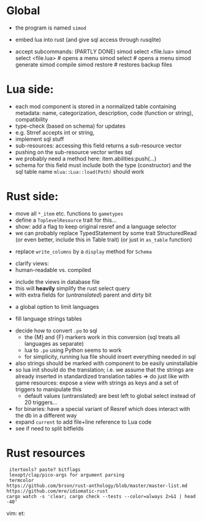 # Global
 + the program is named `simod`
 - embed lua into rust (and give sql access through rusqlite)
 + accept subcommands: (PARTLY DONE)
    simod select <file.lua> <component>
    simod select <file.lua> # opens a menu
    simod select # opens a menu
    simod generate
    simod compile
    simod restore # restores backup files
# Lua side:
 - each mod component is stored in a normalized table containing
   metadata: name, categorization, description, code (function or string),
   compatibility
 - type-check (based on schema) for updates
  - e.g. Strref accepts int or string,
 - implement sql stuff
 - sub-resources: accessing this field returns a sub-resource vector
  - pushing on the sub-resource vector writes sql
   - we probably need a method here: item.abilities:push(...)
  - schema for this field must include both the type (constructor) and
    the sql table name
 `mlua::Lua::load(Path)` should work
# Rust side:
 - move all `*_item` etc. functions to `gametypes`
  - define a `ToplevelResource` trait for this...
 - show: add a flag to keep original resref and a language selector
 - we can probably replace TypedStatement by some trait StructuredRead<T>
   (or even better, include this in Table trait)
   (or just in `as_table` function)
 + replace `write_columns` by a `display` method for `Schema`
 - clarify views:
  - human-readable vs. compiled
  + include the views in database file
  + this will **heavily** simplify the rust select query
  + with extra fields for (*untranslated*) parent and dirty bit
 - a global option to limit languages
 + fill language strings tables
  - decide how to convert `.po` to sql
	- the {M} and {F} markers work in this conversion (sql treats all
		languages as separate)
	- lua to `.po` using Python seems to work
	- for simplicity, running lua file should insert everything needed in sql
  - also strings should be marked with component to be easily uninstallable
  - so lua init should do the translation; i.e. we assume that the
		strings are already inserted in standardized translation tables
  => do just like with game resources: expose a view with strings as keys
  and a set of triggers to manipulate this
	- default values (untranslated) are best left to global select instead
		of 20 triggers...
 - for binaries: have a special variant of Resref which does interact with
	 the db in a different way
 - expand `current` to add file+line reference to Lua code
 - see if need to split bitfields
# Rust resources
	 itertools? paste? bitflags
	 lexopt/clap/pico-args for argument parsing
	 termcolor
	https://github.com/brson/rust-anthology/blob/master/master-list.md
	https://github.com/mre/idiomatic-rust
	cargo watch -s 'clear; cargo check --tests --color=always 2>&1 | head -40'

vim: et:
